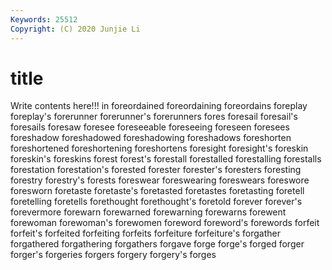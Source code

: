 ```yaml
---
Keywords: 25512
Copyright: (C) 2020 Junjie Li
---
```


# title

Write contents here!!!
in 
foreordained 
foreordaining 
foreordains 
foreplay 
foreplay's 
forerunner
forerunner's 
forerunners 
fores 
foresail 
foresail's 
foresails 
foresaw 
foresee 
foreseeable 
foreseeing
foreseen 
foresees 
foreshadow 
foreshadowed 
foreshadowing 
foreshadows 
foreshorten 
foreshortened 
foreshortening 
foreshortens
foresight 
foresight's 
foreskin 
foreskin's 
foreskins 
forest 
forest's 
forestall 
forestalled 
forestalling
forestalls 
forestation 
forestation's 
forested 
forester 
forester's 
foresters 
foresting 
forestry 
forestry's
forests 
foreswear 
foreswearing 
foreswears 
foreswore 
foresworn 
foretaste 
foretaste's 
foretasted 
foretastes
foretasting 
foretell 
foretelling 
foretells 
forethought 
forethought's 
foretold 
forever 
forever's 
forevermore
forewarn 
forewarned 
forewarning 
forewarns 
forewent 
forewoman 
forewoman's 
forewomen 
foreword 
foreword's
forewords 
forfeit 
forfeit's 
forfeited 
forfeiting 
forfeits 
forfeiture 
forfeiture's 
forgather 
forgathered
forgathering 
forgathers 
forgave 
forge 
forge's 
forged 
forger 
forger's 
forgeries 
forgers
forgery 
forgery's 
forges 
